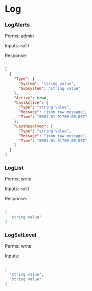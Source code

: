 # Log

### LogAlerts

Perms: admin

Inputs: `null`

Response:

```
```

```json
[
  {
    "Type": {
      "System": "string value",
      "Subsystem": "string value"
    },
    "Active": true,
    "LastActive": {
      "Type": "string value",
      "Message": "json raw message",
      "Time": "0001-01-01T00:00:00Z"
    },
    "LastResolved": {
      "Type": "string value",
      "Message": "json raw message",
      "Time": "0001-01-01T00:00:00Z"
    }
  }
]
```

### LogList

Perms: write

Inputs: `null`

Response:

```
```

```json
[
  "string value"
]
```

### LogSetLevel

Perms: write

Inputs:

```
```

```json
[
  "string value",
  "string value"
]
```

